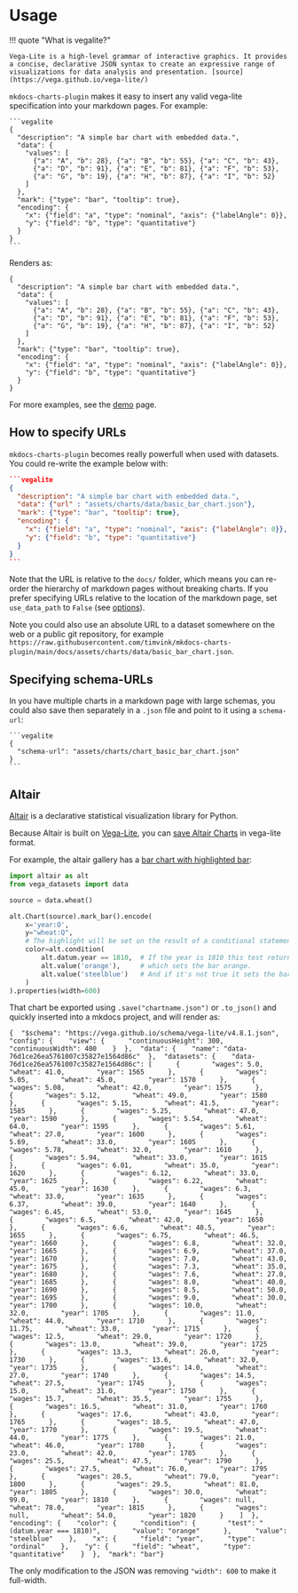 # Usage

!!! quote "What is vegalite?"

    Vega-Lite is a high-level grammar of interactive graphics. It provides a concise, declarative JSON syntax to create an expressive range of visualizations for data analysis and presentation. [source](https://vega.github.io/vega-lite/)

`mkdocs-charts-plugin` makes it easy to insert any valid vega-lite specification into your markdown pages. For example:

````
```vegalite
{
  "description": "A simple bar chart with embedded data.",
  "data": {
    "values": [
      {"a": "A", "b": 28}, {"a": "B", "b": 55}, {"a": "C", "b": 43},
      {"a": "D", "b": 91}, {"a": "E", "b": 81}, {"a": "F", "b": 53},
      {"a": "G", "b": 19}, {"a": "H", "b": 87}, {"a": "I", "b": 52}
    ]
  },
  "mark": {"type": "bar", "tooltip": true},
  "encoding": {
    "x": {"field": "a", "type": "nominal", "axis": {"labelAngle": 0}},
    "y": {"field": "b", "type": "quantitative"}
  }
}
```
````

Renders as:

```vegalite
{
  "description": "A simple bar chart with embedded data.",
  "data": {
    "values": [
      {"a": "A", "b": 28}, {"a": "B", "b": 55}, {"a": "C", "b": 43},
      {"a": "D", "b": 91}, {"a": "E", "b": 81}, {"a": "F", "b": 53},
      {"a": "G", "b": 19}, {"a": "H", "b": 87}, {"a": "I", "b": 52}
    ]
  },
  "mark": {"type": "bar", "tooltip": true},
  "encoding": {
    "x": {"field": "a", "type": "nominal", "axis": {"labelAngle": 0}},
    "y": {"field": "b", "type": "quantitative"}
  }
}
```

For more examples, see the [demo](demo.md) page.

## How to specify URLs

`mkdocs-charts-plugin` becomes really powerfull when used with datasets. You could re-write the example below with:

````json hl_lines="5"
```vegalite 
{
  "description": "A simple bar chart with embedded data.",
  "data": {"url" : "assets/charts/data/basic_bar_chart.json"},
  "mark": {"type": "bar", "tooltip": true},
  "encoding": {
    "x": {"field": "a", "type": "nominal", "axis": {"labelAngle": 0}},
    "y": {"field": "b", "type": "quantitative"}
  }
}
```
````

Note that the URL is relative to the `docs/` folder, which means you can re-order the hierarchy of markdown pages without breaking charts. If you prefer specifying URLs relative to the location of the markdown page, set `use_data_path` to `False` (see [options](options.md)).

Note you could also use an absolute URL to a dataset somewhere on the web or a public git repository, for example `https://raw.githubusercontent.com/timvink/mkdocs-charts-plugin/main/docs/assets/charts/data/basic_bar_chart.json`.

## Specifying schema-URLs

In you have multiple charts in a markdown page with large schemas, you could also save then separately in a `.json` file and point to it using a `schema-url`:

````
```vegalite
{
  "schema-url": "assets/charts/chart_basic_bar_chart.json"
}
```
````

## Altair

[Altair](https://altair-viz.github.io/index.html) is a declarative statistical visualization library for Python.

Because Altair is built on [Vega-Lite](http://vega.github.io/vega-lite), you can [save Altair Charts](https://altair-viz.github.io/user_guide/saving_charts.html) in vega-lite format. 

For example, the altair gallery has a [bar chart with highlighted bar](https://altair-viz.github.io/gallery/bar_chart_with_highlighted_bar.html):

```python
import altair as alt
from vega_datasets import data

source = data.wheat()

alt.Chart(source).mark_bar().encode(
    x='year:O',
    y="wheat:Q",
    # The highlight will be set on the result of a conditional statement
    color=alt.condition(
        alt.datum.year == 1810,  # If the year is 1810 this test returns True,
        alt.value('orange'),     # which sets the bar orange.
        alt.value('steelblue')   # And if it's not true it sets the bar steelblue.
    )
).properties(width=600)
```

That chart be exported using `.save("chartname.json")` or `.to_json()` and quickly inserted into a mkdocs project, and will render as:

```vegalite
{  "$schema": "https://vega.github.io/schema/vega-lite/v4.8.1.json",  "config": {    "view": {      "continuousHeight": 300,      "continuousWidth": 400    }  },  "data": {    "name": "data-76d1ce26ea5761007c35827e1564d86c"  },  "datasets": {    "data-76d1ce26ea5761007c35827e1564d86c": [      {        "wages": 5.0,        "wheat": 41.0,        "year": 1565      },      {        "wages": 5.05,        "wheat": 45.0,        "year": 1570      },      {        "wages": 5.08,        "wheat": 42.0,        "year": 1575      },      {        "wages": 5.12,        "wheat": 49.0,        "year": 1580      },      {        "wages": 5.15,        "wheat": 41.5,        "year": 1585      },      {        "wages": 5.25,        "wheat": 47.0,        "year": 1590      },      {        "wages": 5.54,        "wheat": 64.0,        "year": 1595      },      {        "wages": 5.61,        "wheat": 27.0,        "year": 1600      },      {        "wages": 5.69,        "wheat": 33.0,        "year": 1605      },      {        "wages": 5.78,        "wheat": 32.0,        "year": 1610      },      {        "wages": 5.94,        "wheat": 33.0,        "year": 1615      },      {        "wages": 6.01,        "wheat": 35.0,        "year": 1620      },      {        "wages": 6.12,        "wheat": 33.0,        "year": 1625      },      {        "wages": 6.22,        "wheat": 45.0,        "year": 1630      },      {        "wages": 6.3,        "wheat": 33.0,        "year": 1635      },      {        "wages": 6.37,        "wheat": 39.0,        "year": 1640      },      {        "wages": 6.45,        "wheat": 53.0,        "year": 1645      },      {        "wages": 6.5,        "wheat": 42.0,        "year": 1650      },      {        "wages": 6.6,        "wheat": 40.5,        "year": 1655      },      {        "wages": 6.75,        "wheat": 46.5,        "year": 1660      },      {        "wages": 6.8,        "wheat": 32.0,        "year": 1665      },      {        "wages": 6.9,        "wheat": 37.0,        "year": 1670      },      {        "wages": 7.0,        "wheat": 43.0,        "year": 1675      },      {        "wages": 7.3,        "wheat": 35.0,        "year": 1680      },      {        "wages": 7.6,        "wheat": 27.0,        "year": 1685      },      {        "wages": 8.0,        "wheat": 40.0,        "year": 1690      },      {        "wages": 8.5,        "wheat": 50.0,        "year": 1695      },      {        "wages": 9.0,        "wheat": 30.0,        "year": 1700      },      {        "wages": 10.0,        "wheat": 32.0,        "year": 1705      },      {        "wages": 11.0,        "wheat": 44.0,        "year": 1710      },      {        "wages": 11.75,        "wheat": 33.0,        "year": 1715      },      {        "wages": 12.5,        "wheat": 29.0,        "year": 1720      },      {        "wages": 13.0,        "wheat": 39.0,        "year": 1725      },      {        "wages": 13.3,        "wheat": 26.0,        "year": 1730      },      {        "wages": 13.6,        "wheat": 32.0,        "year": 1735      },      {        "wages": 14.0,        "wheat": 27.0,        "year": 1740      },      {        "wages": 14.5,        "wheat": 27.5,        "year": 1745      },      {        "wages": 15.0,        "wheat": 31.0,        "year": 1750      },      {        "wages": 15.7,        "wheat": 35.5,        "year": 1755      },      {        "wages": 16.5,        "wheat": 31.0,        "year": 1760      },      {        "wages": 17.6,        "wheat": 43.0,        "year": 1765      },      {        "wages": 18.5,        "wheat": 47.0,        "year": 1770      },      {        "wages": 19.5,        "wheat": 44.0,        "year": 1775      },      {        "wages": 21.0,        "wheat": 46.0,        "year": 1780      },      {        "wages": 23.0,        "wheat": 42.0,        "year": 1785      },      {        "wages": 25.5,        "wheat": 47.5,        "year": 1790      },      {        "wages": 27.5,        "wheat": 76.0,        "year": 1795      },      {        "wages": 28.5,        "wheat": 79.0,        "year": 1800      },      {        "wages": 29.5,        "wheat": 81.0,        "year": 1805      },      {        "wages": 30.0,        "wheat": 99.0,        "year": 1810      },      {        "wages": null,        "wheat": 78.0,        "year": 1815      },      {        "wages": null,        "wheat": 54.0,        "year": 1820      }    ]  },  "encoding": {    "color": {      "condition": {        "test": "(datum.year === 1810)",        "value": "orange"      },      "value": "steelblue"    },    "x": {      "field": "year",      "type": "ordinal"    },    "y": {      "field": "wheat",      "type": "quantitative"    }  },  "mark": "bar"}
```

The only modification to the JSON was removing `"width": 600` to make it full-width.